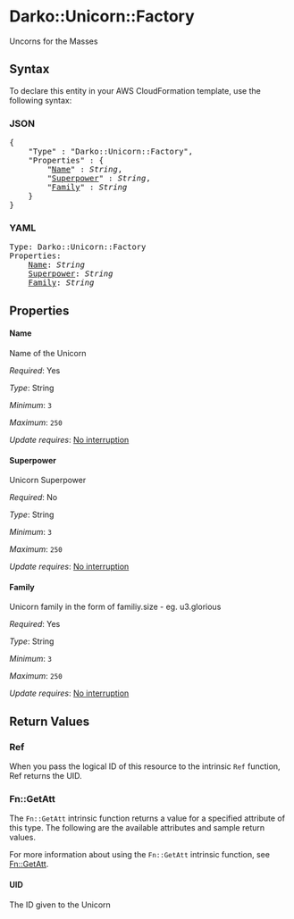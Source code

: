 # Darko::Unicorn::Factory

Uncorns for the Masses

## Syntax

To declare this entity in your AWS CloudFormation template, use the following syntax:

### JSON

<pre>
{
    "Type" : "Darko::Unicorn::Factory",
    "Properties" : {
        "<a href="#name" title="Name">Name</a>" : <i>String</i>,
        "<a href="#superpower" title="Superpower">Superpower</a>" : <i>String</i>,
        "<a href="#family" title="Family">Family</a>" : <i>String</i>
    }
}
</pre>

### YAML

<pre>
Type: Darko::Unicorn::Factory
Properties:
    <a href="#name" title="Name">Name</a>: <i>String</i>
    <a href="#superpower" title="Superpower">Superpower</a>: <i>String</i>
    <a href="#family" title="Family">Family</a>: <i>String</i>
</pre>

## Properties

#### Name

Name of the Unicorn

_Required_: Yes

_Type_: String

_Minimum_: <code>3</code>

_Maximum_: <code>250</code>

_Update requires_: [No interruption](https://docs.aws.amazon.com/AWSCloudFormation/latest/UserGuide/using-cfn-updating-stacks-update-behaviors.html#update-no-interrupt)

#### Superpower

Unicorn Superpower

_Required_: No

_Type_: String

_Minimum_: <code>3</code>

_Maximum_: <code>250</code>

_Update requires_: [No interruption](https://docs.aws.amazon.com/AWSCloudFormation/latest/UserGuide/using-cfn-updating-stacks-update-behaviors.html#update-no-interrupt)

#### Family

Unicorn family in the form of familiy.size  - eg. u3.glorious

_Required_: Yes

_Type_: String

_Minimum_: <code>3</code>

_Maximum_: <code>250</code>

_Update requires_: [No interruption](https://docs.aws.amazon.com/AWSCloudFormation/latest/UserGuide/using-cfn-updating-stacks-update-behaviors.html#update-no-interrupt)

## Return Values

### Ref

When you pass the logical ID of this resource to the intrinsic `Ref` function, Ref returns the UID.

### Fn::GetAtt

The `Fn::GetAtt` intrinsic function returns a value for a specified attribute of this type. The following are the available attributes and sample return values.

For more information about using the `Fn::GetAtt` intrinsic function, see [Fn::GetAtt](https://docs.aws.amazon.com/AWSCloudFormation/latest/UserGuide/intrinsic-function-reference-getatt.html).

#### UID

The ID given to the Unicorn


